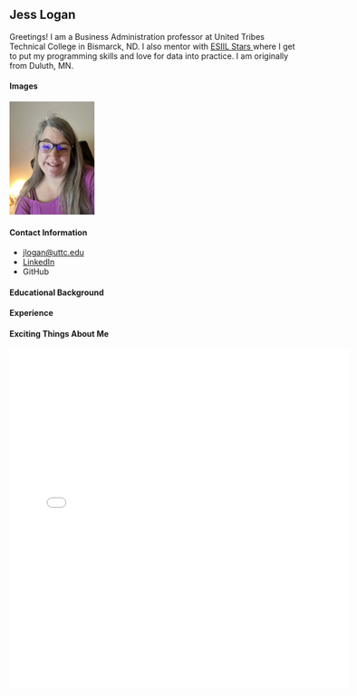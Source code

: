 ## Jess Logan
Greetings! I am a Business Administration professor at United Tribes Technical College in Bismarck, ND. I also mentor with [ESIIL Stars ](https://esiil.org/)where I get to put my programming skills and love for data into practice. I am originally from Duluth, MN. 

#### Images
<img src="/img/IMG_8030.jpg" width="150" alt="Jess Logan">

#### Contact Information
* <jlogan@uttc.edu>
* [LinkedIn](https://www.linkedin.com/in/jessica-logan-nd)
* GitHub

#### Educational Background

#### Experience

#### Exciting Things About Me

<embed type="text/html" src="uttc.html" width="600" height="600">
